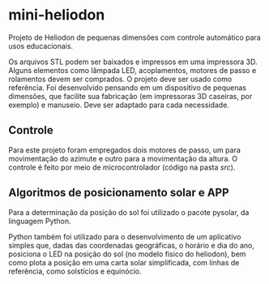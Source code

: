 # mini-heliodon
Projeto de Heliodon de pequenas dimensões com controle automático para usos educacionais.

Os arquivos STL podem ser baixados e impressos em uma impressora 3D. Alguns elementos como lâmpada LED, acoplamentos, motores de passo e rolamentos devem ser comprados. O projeto deve ser usado como referência. Foi desenvolvido pensando em um dispositivo de pequenas dimensões, que facilite sua fabricação (em impressoras 3D caseiras, por exemplo) e manuseio. Deve ser adaptado para cada necessidade.

## Controle
Para este projeto foram empregados dois motores de passo, um para movimentação do azimute e outro para a movimentação da altura. O controle é feito por meio de microcontrolador (código na pasta *src*).


## Algoritmos de posicionamento solar e APP
Para a determinação da posição do sol foi utilizado o pacote pysolar, da linguagem Python.

Python também foi utilizado para o desenvolvimento de um aplicativo simples que, dadas das coordenadas geográficas, o horário e dia do ano, posiciona o LED na posição do sol (no modelo físico do heliodon), bem como plota a posição em uma carta solar simplificada, com linhas de referência, como solstícios e equinócio.
